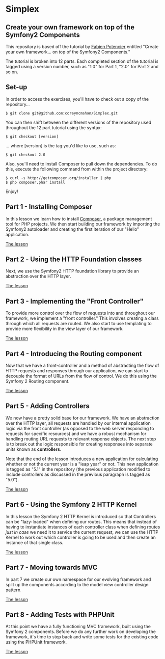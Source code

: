 # Simplex
## Create your own framework on top of the Symfony2 Components
This repository is based off the tutorial by [Fabien Potencier](https://github.com/fabpot) entitled "Create your own framework... on top of the Symfony2 Components."

The tutorial is broken into 12 parts. Each completed section of the tutorial is tagged using a version number, such as "1.0" for Part 1, "2.0" for Part 2 and so on.

## Set-up
In order to access the exercises, you'll have to check out a copy of the repository...

````
$ git clone git@github.com:coreymcmahon/Simplex.git
````

You can then shift between the different versions of the repository used throughout the 12 part tutorial using the syntax:

````
$ git checkout [version]
````

... where [version] is the tag you'd like to use, such as:

````
$ git checkout 2.0
````

Also, you'll need to install Composer to pull down the dependencies. To do this, execute the following command from within the project directory:

````
$ curl -s http://getcomposer.org/installer | php
$ php composer.phar install
````

Enjoy!


## Part 1 - Installing Composer
In this lesson we learn how to install [Composer](http://getcomposer.org/), a package management tool for PHP projects. We then start building our framework by importing the Symfony2 autoloader and creating the first iteration of our "Hello" application.

[The lesson](http://fabien.potencier.org/article/50/create-your-own-framework-on-top-of-the-symfony2-components-part-1)


## Part 2 - Using the HTTP Foundation classes
Next, we use the Symfony2 HTTP foundation library to provide an abstraction over the HTTP layer.

[The lesson](http://fabien.potencier.org/article/51/create-your-own-framework-on-top-of-the-symfony2-components-part-2)


## Part 3 - Implementing the "Front Controller"
To provide more control over the flow of requests into and throughout our framework, we implement a "front controller." This involves creating a class through which all requests are routed. We also start to use templating to provide more flexibility in the view layer of our framework.

[The lesson](http://fabien.potencier.org/article/52/create-your-own-framework-on-top-of-the-symfony2-components-part-3)


## Part 4 - Introducing the Routing component
Now that we have a front-controller and a method of abstracting the flow of HTTP requests and responses through our application, we can start to decouple the format of URLs from the flow of control. We do this using the Symfony 2 Routing component.

[The lesson](http://fabien.potencier.org/article/53/create-your-own-framework-on-top-of-the-symfony2-components-part-4)


## Part 5 - Adding Controllers
We now have a pretty solid base for our framework. We have an abstraction over the HTTP layer, all requests are handled by our internal application logic via the front controller (as opposed to the web server responding to requests for specific resources) and we have a robust mechanism for handling routing URL requests to relevant response objects. The next step is to break out the logic responsible for creating responses into separate units known as **controllers**. 

Note that the end of the lesson introduces a new application for calculating whether or not the current year is a "leap year" or not. This new application is tagged as "5.1" in the repository (the previous application modified to include controllers as discussed in the previous paragraph is tagged as "5.0").

[The lesson](http://fabien.potencier.org/article/54/create-your-own-framework-on-top-of-the-symfony2-components-part-5)


## Part 6 - Using the Symfony 2 HTTP Kernel
In this lesson the Symfony 2 HTTP Kernel is introduced so that Controllers can be "lazy-loaded" when defining our routes. This means that instead of having to instantiate instances of each controller class when defining routes _just in case_ we need it to service the current request, we can use the HTTP Kernel to work out which controller is going to be used and then create an instance of that single class.

[The lesson](http://fabien.potencier.org/article/55/create-your-own-framework-on-top-of-the-symfony2-components-part-6)


## Part 7 - Moving towards MVC
In part 7 we create our own namespace for our evolving framework and split up the components according to the model view controller design pattern.

[The lesson](http://fabien.potencier.org/article/56/create-your-own-framework-on-top-of-the-symfony2-components-part-7)


## Part 8 - Adding Tests with PHPUnit
At this point we have a fully functioning MVC framework, built using the Symfony 2 components. Before we do any further work on developing the framework, it's time to step back and write some tests for the existing code using the PHPUnit framework.

[The lesson](http://fabien.potencier.org/article/57/create-your-own-framework-on-top-of-the-symfony2-components-part-8)
